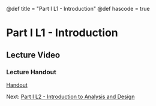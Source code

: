 @def title = "Part I L1 - Introduction"
@def hascode = true

# Part I L1 - Introduction

## Lecture Video

### Lecture Handout
[Handout](/part_i/ME417_Controls_Part_I_Lecture_2_Intro_Analysis_and_Design.pdf)

Next: [Part I L2 - Introduction to Analysis and Design](../lecture2/)  
